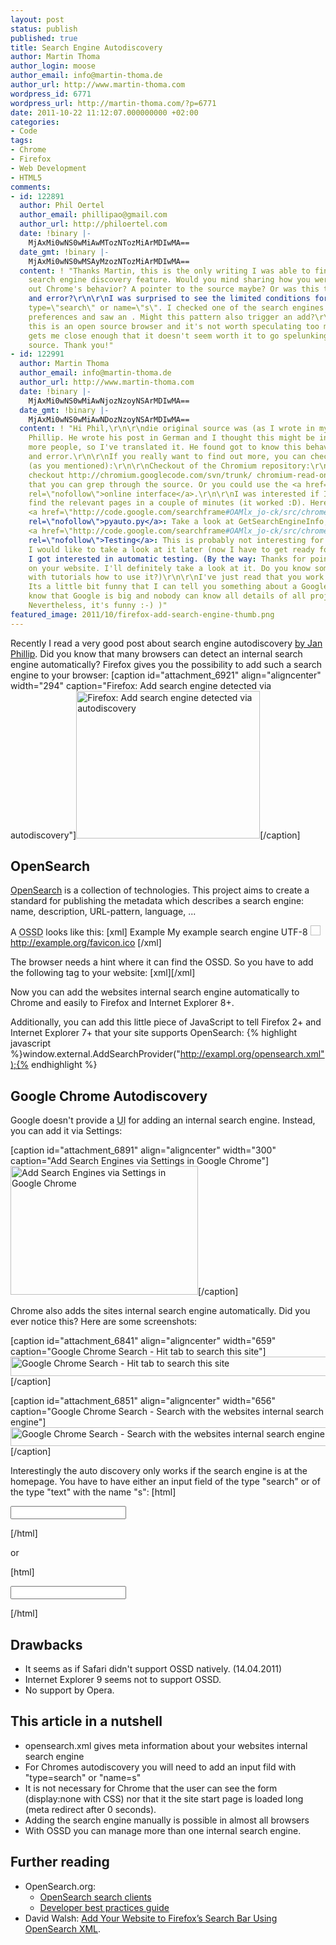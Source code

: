 ```yaml
---
layout: post
status: publish
published: true
title: Search Engine Autodiscovery
author: Martin Thoma
author_login: moose
author_email: info@martin-thoma.de
author_url: http://www.martin-thoma.com
wordpress_id: 6771
wordpress_url: http://martin-thoma.com/?p=6771
date: 2011-10-22 11:12:07.000000000 +02:00
categories:
- Code
tags:
- Chrome
- Firefox
- Web Development
- HTML5
comments:
- id: 122891
  author: Phil Oertel
  author_email: phillipao@gmail.com
  author_url: http://philoertel.com
  date: !binary |-
    MjAxMi0wNS0wMiAwMTozNTozMiArMDIwMA==
  date_gmt: !binary |-
    MjAxMi0wNS0wMSAyMzozNTozMiArMDIwMA==
  content: ! "Thanks Martin, this is the only writing I was able to find on Chrome's
    search engine discovery feature. Would you mind sharing how you were able to figure
    out Chrome's behavior? A pointer to the source maybe? Or was this through trial
    and error?\r\n\r\nI was surprised to see the limited conditions for Chrome discovery:
    type=\"search\" or name=\"s\". I checked one of the search engines added to my
    preferences and saw an . Might this pattern also trigger an add?\r\n\r\nOf course,
    this is an open source browser and it's not worth speculating too much, but this
    gets me close enough that it doesn't seem worth it to go spelunking in the Chromium
    source. Thank you!"
- id: 122991
  author: Martin Thoma
  author_email: info@martin-thoma.de
  author_url: http://www.martin-thoma.com
  date: !binary |-
    MjAxMi0wNS0wMiAwNjozNzoyNSArMDIwMA==
  date_gmt: !binary |-
    MjAxMi0wNS0wMiAwNDozNzoyNSArMDIwMA==
  content: ! "Hi Phil,\r\n\r\ndie original source was (as I wrote in my post) Jan
    Phillip. He wrote his post in German and I thought this might be interesting for
    more people, so I've translated it. He found got to know this behaviour by trial
    and error.\r\n\r\nIf you really want to find out more, you can check the source
    (as you mentioned):\r\n\r\nCheckout of the Chromium repository:\r\n<source>svn
    checkout http://chromium.googlecode.com/svn/trunk/ chromium-read-only</source>\r\nAfter
    that you can grep through the source. Or you could use the <a href=\"http://code.google.com/p/chromium/source/search?q=search+engine+discovery&origq=search+engine+discovery&btnG=Search+Trunk\"
    rel=\"nofollow\">online interface</a>.\r\n\r\nI was interested if I could
    find the relevant pages in a couple of minutes (it worked :D). Here you are:\r\n*
    <a href=\"http://code.google.com/searchframe#OAMlx_jo-ck/src/chrome/test/pyautolib/pyauto.py&exact_package=chromium&q=GetSearchEngineInfo&ct=rc&cd=1&sq=\"
    rel=\"nofollow\">pyauto.py</a>: Take a look at GetSearchEngineInfo, AddSearchEngine\r\n*
    <a href=\"http://code.google.com/searchframe#OAMlx_jo-ck/src/chrome/test/functional/search_engines.py&exact_package=chromium\"
    rel=\"nofollow\">Testing</a>: This is probably not interesting for you, but
    I would like to take a look at it later (now I have to get ready for University).
    I got interested in automatic testing. (By the way: Thanks for pointing to PHPUnit
    on your website. I'll definitely take a look at it. Do you know some good pages
    with tutorials how to use it?)\r\n\r\nI've just read that you work at Google.
    Its a little bit funny that I can tell you something about a Google product (I
    know that Google is big and nobody can know all details of all projects of Google.
    Nevertheless, it's funny :-) )"
featured_image: 2011/10/firefox-add-search-engine-thumb.png
---
```

Recently I read a very good post about search engine autodiscovery <a href="http://www.knallisworld.de/blog/2011/04/14/autodiscovery-der-searchengine-in-google-chrome-opensearch/">by Jan Phillip</a>. Did you know that many browsers can detect an internal search engine automatically? 
Firefox gives you the possibility to add such a search engine to your browser:
[caption id="attachment_6921" align="aligncenter" width="294" caption="Firefox: Add search engine detected via autodiscovery"]<a href="http://martin-thoma.com/wp-content/uploads/2011/10/firefox-add-search-engine.png"><img src="http://martin-thoma.com/wp-content/uploads/2011/10/firefox-add-search-engine.png" alt="Firefox: Add search engine detected via autodiscovery" title="Firefox: Add search engine detected via autodiscovery" width="294" height="236" class="size-full wp-image-6921" /></a>[/caption]

<h2>OpenSearch</h2>
<a href="http://en.wikipedia.org/wiki/OpenSearch">OpenSearch</a> is a collection of technologies. This project aims to create a standard for publishing the metadata which describes a search engine: name, description, URL-pattern, language, ...

A <abbr title="OpenSearch Description Document">OSSD</abbr> looks like this:
[xml]<OpenSearchDescription xmlns="http://a9.com/-/spec/opensearch/1.1/">
    <ShortName>Example</ShortName>
    <Description>My example search engine</Description>
    <InputEncoding>UTF-8</InputEncoding>
    <Image height="16" width="16" type="image/x-icon">
        http://example.org/favicon.ico
    </Image>
    <Url type="text/html" 
         template="http://example.org/index.html#search={searchTerms}"/>
</OpenSearchDescription>[/xml]

The browser needs a hint where it can find the OSSD. So you have to add the following tag to your website:
[xml]<link title = "Example" 
      type  = "application/opensearchdescription+xml" 
      rel   = "search" 
      href  = "http://example.org/opensearch.xml">[/xml]

Now you can add the websites internal search engine automatically to Chrome and easily to Firefox and Internet Explorer 8+. 

Additionally, you can add this little piece of JavaScript to tell Firefox 2+ and Internet Explorer 7+ that your site supports OpenSearch:
{% highlight javascript %}window.external.AddSearchProvider("http://exampl.org/opensearch.xml");{% endhighlight %}

<h2>Google Chrome Autodiscovery</h2>
Google doesn't provide a <abbr title="user interface">UI</abbr> for adding an internal search engine. Instead, you can add it via Settings:

[caption id="attachment_6891" align="aligncenter" width="300" caption="Add Search Engines via Settings in Google Chrome"]<a href="http://martin-thoma.com/wp-content/uploads/2011/10/google-chrome-add-search.png"><img src="http://martin-thoma.com/wp-content/uploads/2011/10/google-chrome-add-search-300x206.png" alt="Add Search Engines via Settings in Google Chrome" title="Add Search Engines via Settings in Google Chrome" width="300" height="206" class="size-medium wp-image-6891" /></a>[/caption]

Chrome also adds the sites internal search engine automatically. Did you ever notice this? Here are some screenshots:

[caption id="attachment_6841" align="aligncenter" width="659" caption="Google Chrome Search - Hit tab to search this site"]<a href="http://martin-thoma.com/wp-content/uploads/2011/10/google-chrome-search-1.png"><img src="http://martin-thoma.com/wp-content/uploads/2011/10/google-chrome-search-1.png" alt="Google Chrome Search - Hit tab to search this site" title="Google Chrome Search - Hit tab to search this site" width="659" height="31" class="size-full wp-image-6841" /></a>[/caption]

[caption id="attachment_6851" align="aligncenter" width="656" caption="Google Chrome Search - Search with the websites internal search engine"]<a href="http://martin-thoma.com/wp-content/uploads/2011/10/google-chrome-search-2.png"><img src="http://martin-thoma.com/wp-content/uploads/2011/10/google-chrome-search-2.png" alt="Google Chrome Search - Search with the websites internal search engine" title="Google Chrome Search - Search with the websites internal search engine" width="656" height="30" class="size-full wp-image-6851" /></a>[/caption]

Interestingly the auto discovery only works if the search engine is at the homepage. You have to have either an input field of the type "search" or of the type "text" with the name "s":
[html]<form>
  <input type="search" name="s" />
</form>[/html]

or

[html]<form>
  <input type="text" name="s" />
</form>[/html]

<h2>Drawbacks</h2>
<ul>
  <li>It seems as if Safari didn't support OSSD natively. (14.04.2011)</li>
  <li>Internet Explorer 9 seems not to support OSSD.</li>
  <li>No support by Opera.</li>
</ul>

<h2>This article in a nutshell</h2>
<ul>
  <li>opensearch.xml gives meta information about your websites internal search engine</li>
  <li>For Chromes autodiscovery you will need to add an input fild with "type=search" or "name=s"</li>
  <li>It is not necessary for Chrome that the user can see the form (display:none with CSS) nor that it the site start page is loaded long (meta redirect after 0 seconds).</li>
  <li>Adding the search engine manually is possible in almost all browsers</li>
  <li>With OSSD you can manage more than one internal search engine.</li>
</ul>

<h2>Further reading</h2>
<ul>
  <li>OpenSearch.org:
    <ul>
      <li><a href="http://www.opensearch.org/Community/OpenSearch_search_clients">OpenSearch search clients</a></li>
  <li><a href="http://www.opensearch.org/Documentation/Developer_best_practices_guide">Developer best practices guide</a></li>
    </ul>
  </li>
  <li>David Walsh: <a href="http://davidwalsh.name/open-search">Add Your Website to Firefox&rsquo;s Search Bar Using OpenSearch XML</a>.</li>
</ul>
